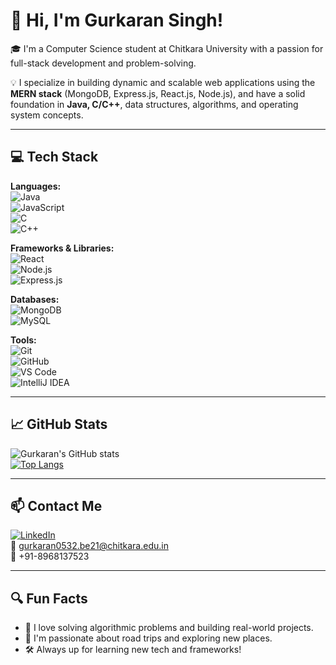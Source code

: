 
<!--
**Gurkaran017/Gurkaran017** is a ✨ _special_ ✨ repository because its `README.md` (this file) appears on your GitHub profile.

Here are some ideas to get you started:

- 🔭 I’m currently working on ...
- 🌱 I’m currently learning ...
- 👯 I’m looking to collaborate on ...
- 🤔 I’m looking for help with ...
- 💬 Ask me about ...
- 📫 How to reach me: ...
- 😄 Pronouns: ...
- ⚡ Fun fact: ...
-->
# 👋 Hi, I'm Gurkaran Singh!

🎓 I'm a Computer Science student at Chitkara University with a passion for full-stack development and problem-solving.

💡 I specialize in building dynamic and scalable web applications using the **MERN stack** (MongoDB, Express.js, React.js, Node.js), and have a solid foundation in **Java, C/C++**, data structures, algorithms, and operating system concepts.

---

## 💻 Tech Stack

**Languages:**  
![Java](https://img.shields.io/badge/Java-007396?style=flat&logo=java&logoColor=white)  
![JavaScript](https://img.shields.io/badge/JavaScript-F7DF1E?style=flat&logo=javascript&logoColor=black)  
![C](https://img.shields.io/badge/C-A8B9CC?style=flat&logo=c&logoColor=white)  
![C++](https://img.shields.io/badge/C++-00599C?style=flat&logo=c%2B%2B&logoColor=white)

**Frameworks & Libraries:**  
![React](https://img.shields.io/badge/React-20232A?style=flat&logo=react&logoColor=61DAFB)  
![Node.js](https://img.shields.io/badge/Node.js-339933?style=flat&logo=node.js&logoColor=white)  
![Express.js](https://img.shields.io/badge/Express.js-000000?style=flat&logo=express&logoColor=white)

**Databases:**  
![MongoDB](https://img.shields.io/badge/MongoDB-4EA94B?style=flat&logo=mongodb&logoColor=white)  
![MySQL](https://img.shields.io/badge/MySQL-4479A1?style=flat&logo=mysql&logoColor=white)

**Tools:**  
![Git](https://img.shields.io/badge/Git-F05032?style=flat&logo=git&logoColor=white)  
![GitHub](https://img.shields.io/badge/GitHub-181717?style=flat&logo=github&logoColor=white)  
![VS Code](https://img.shields.io/badge/VS%20Code-007ACC?style=flat&logo=visual-studio-code&logoColor=white)  
![IntelliJ IDEA](https://img.shields.io/badge/IntelliJIDEA-000000?style=flat&logo=intellijidea&logoColor=white)

---

## 📈 GitHub Stats

![Gurkaran's GitHub stats](https://github-readme-stats.vercel.app/api?username=Gurkaran017&show_icons=true&theme=radical)  
[![Top Langs](https://github-readme-stats.vercel.app/api/top-langs/?username=Gurkaran017&layout=compact)](https://github.com/anuraghazra/github-readme-stats)

---

## 📫 Contact Me

[![LinkedIn](https://img.shields.io/badge/LinkedIn-blue?logo=linkedin&style=flat)](https://www.linkedin.com/in/gurkaran-singh-b0241b2a0)  
📧 gurkaran0532.be21@chitkara.edu.in  
📱 +91-8968137523

---

## 🔍 Fun Facts
- 🧠 I love solving algorithmic problems and building real-world projects.
- 🚗 I'm passionate about road trips and exploring new places.
- 🛠️ Always up for learning new tech and frameworks!

